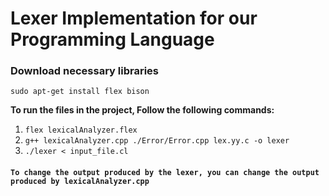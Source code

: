 # Lexer Implementation for our Programming Language

### Download necessary libraries
`sudo apt-get install flex bison`

**To run the files in the project, Follow the following commands:**
1. `flex lexicalAnalyzer.flex`
1. `g++ lexicalAnalyzer.cpp ./Error/Error.cpp lex.yy.c -o lexer`
2. `./lexer < input_file.cl`

#### `To change the output produced by the lexer, you can change the output produced by lexicalAnalyzer.cpp`
